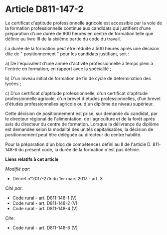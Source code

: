 # Article D811-147-2

Le certificat d'aptitude professionnelle agricole est accessible par la voie de la formation professionnelle continue aux
candidats qui justifient d'une préparation d'une durée de 800 heures en centre de formation telle que définie au livre III de
la sixième partie du code du travail. 

La durée de la formation peut être réduite à 500 heures après une décision dite de " positionnement " pour les candidats
justifiant, soit : 

a) De l'équivalent d'une année d'activité professionnelle à temps plein à l'entrée en formation, en rapport avec la
spécialité ; 

b) D'un niveau initial de formation de fin de cycle de détermination des lycées ; 

c) D'un certificat d'aptitude professionnelle, d'un certificat d'aptitude professionnelle agricole, d'un brevet d'études
professionnelles, d'un brevet d'études professionnelles agricole ou d'un diplôme de niveau supérieur. 

Cette décision de positionnement est prise, sur demande du candidat, par le directeur régional de l'alimentation, de
l'agriculture et de la forêt après avis du directeur du centre de formation. Lorsque la délivrance du diplôme est demandée
selon la modalité des unités capitalisables, la décision de positionnement peut être déléguée au directeur du centre
habilité. 

Pour la préparation d'un bloc de compétences défini au II de l'article D. 811-148-6 du présent code, la durée de la formation
n'est pas définie.

**Liens relatifs à cet article**

_Modifié par_:

  - Décret n°2017-275 du 1er mars 2017 - art. 3

_Cité par_:

  - Code rural - art. D811-148-1 (V)
  - Code rural - art. D811-148-2 (V)
  - Code rural - art. D811-148-4 (V)

_Cite_:

  - Code rural - art. D811-148-6 (V)
